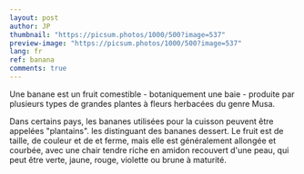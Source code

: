 ```yaml
---
layout: post
author: JP
thumbnail: "https://picsum.photos/1000/500?image=537"
preview-image: "https://picsum.photos/1000/500?image=537"
lang: fr
ref: banana
comments: true
---
```


Une banane est un fruit comestible - botaniquement une baie - produite par plusieurs types
de grandes plantes à fleurs herbacées du genre Musa.

Dans certains pays, les bananes utilisées pour la cuisson peuvent être appelées "plantains".
les distinguant des bananes dessert. Le fruit est de taille, de couleur et de
et ferme, mais elle est généralement allongée et courbée, avec une chair tendre riche en
amidon recouvert d'une peau, qui peut être verte, jaune, rouge, violette ou brune
à maturité.
